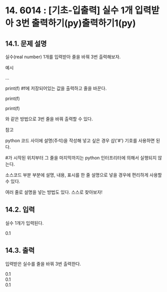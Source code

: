 # 14. 6014 : [기초-입출력] 실수 1개 입력받아 3번 출력하기(py)출력하기1(py)
## 14.1. 문제 설명

실수(real number) 1개를 입력받아 줄을 바꿔 3번 출력해보자.

예시

...

print(f)  #f에 저장되어있는 값을 출력하고 줄을 바꾼다.

print(f)

print(f)

와 같은 방법으로 3번 줄을 바꿔 출력할 수 있다.

참고

python 코드 사이에 설명(주석)을 작성해 넣고 싶은 경우 샵('#') 기호를 사용하면 된다.

#가 시작된 위치부터 그 줄을 마지막까지는 python 인터프리터에 의해서 실행되지 않는다.

소스코드 부분 부분에 설명, 내용, 표시를 한 줄 설명으로 넣을 경우에 편리하게 사용할 수 있다.

여러 줄로 설명을 넣는 방법도 있다. 스스로 찾아보자! 

## 14.2. 입력
실수 1개가 입력된다.

0.1

## 14.3. 출력
입력받은 실수를 줄을 바꿔 3번 출력한다.

0.1<br>
0.1<br>
0.1